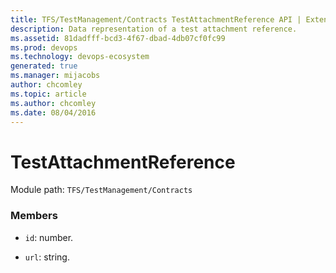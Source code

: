 ```yaml
---
title: TFS/TestManagement/Contracts TestAttachmentReference API | Extensions for Azure DevOps Services
description: Data representation of a test attachment reference.
ms.assetid: 81dadfff-bcd3-4f67-dbad-4db07cf0fc99
ms.prod: devops
ms.technology: devops-ecosystem
generated: true
ms.manager: mijacobs
author: chcomley
ms.topic: article
ms.author: chcomley
ms.date: 08/04/2016
---
```


# TestAttachmentReference

Module path: `TFS/TestManagement/Contracts`


### Members

* `id`: number. 

* `url`: string. 

